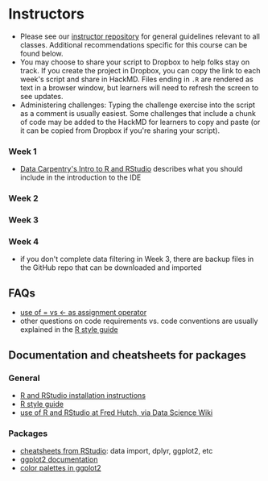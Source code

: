 # Instructors

- Please see our [instructor repository](https://github.com/fredhutchio/instructors) for general guidelines relevant to all classes. Additional recommendations specific for this course can be found below.
- You may choose to share your script to Dropbox to help folks stay on track. If you create the project in Dropbox, you can copy the link to each week's script and share in HackMD. Files ending in `.R` are rendered as text in a browser window, but learners will need to refresh the screen to see updates.
- Administering challenges: Typing the challenge exercise into the script as a comment is usually easiest. Some challenges that include a chunk of code may be added to the HackMD for learners to copy and paste (or it can be copied from Dropbox if you're sharing your script). 

### Week 1
- [Data Carpentry's Intro to R and RStudio](https://datacarpentry.org/R-ecology-lesson/00-before-we-start.html) describes what you should include in the introduction to the IDE

### Week 2

### Week 3

### Week 4
- if you don't complete data filtering in Week 3, there are backup files in the GitHub repo that can be downloaded and imported

## FAQs
- [use of = vs <- as assignment operator](https://stackoverflow.com/questions/1741820/what-are-the-differences-between-and-in-r)
- other questions on code requirements vs. code conventions are usually explained in the [R style guide](http://adv-r.had.co.nz/Style.html)

## Documentation and cheatsheets for packages

### General
- [R and RStudio installation instructions](http://www.fredhutch.io/software/)
- [R style guide](http://adv-r.had.co.nz/Style.html)
- [use of R and RStudio at Fred Hutch, via Data Science Wiki](https://sciwiki.fredhutch.org/scicomputing/software_R/)

### Packages
- [cheatsheets from RStudio](https://www.rstudio.com/resources/cheatsheets/): data import, dplyr, ggplot2, etc
- [ggplot2 documentation](https://ggplot2.tidyverse.org)
- [color palettes in ggplot2](http://www.cookbook-r.com/Graphs/Colors_(ggplot2)/)
